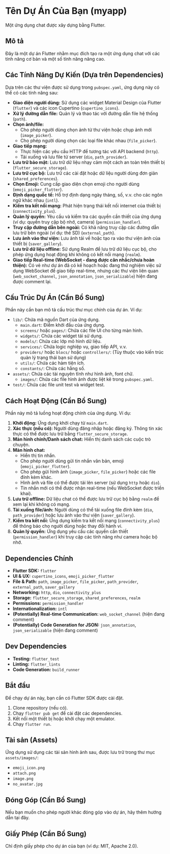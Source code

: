 # Tên Dự Án Của Bạn (myapp)

Một ứng dụng chat được xây dựng bằng Flutter.

## Mô tả

Đây là một dự án Flutter nhằm mục đích tạo ra một ứng dụng chat với các tính năng cơ bản và một số tính năng nâng cao.

## Các Tính Năng Dự Kiến (Dựa trên Dependencies)

Dựa trên các thư viện được sử dụng trong `pubspec.yaml`, ứng dụng này có thể có các tính năng sau:

*   **Giao diện người dùng:** Sử dụng các widget Material Design của Flutter (`flutter`) và các icon Cupertino (`cupertino_icons`).
*   **Xử lý đường dẫn file:** Quản lý và thao tác với đường dẫn file hệ thống (`path`).
*   **Chọn ảnh/file:**
    *   Cho phép người dùng chọn ảnh từ thư viện hoặc chụp ảnh mới (`image_picker`).
    *   Cho phép người dùng chọn các loại file khác nhau (`file_picker`).
*   **Giao tiếp mạng:**
    *   Thực hiện các yêu cầu HTTP để tương tác với API backend (`http`).
    *   Tải xuống và lưu file từ server (`dio`, `path_provider`).
*   **Lưu trữ bảo mật:** Lưu trữ dữ liệu nhạy cảm một cách an toàn trên thiết bị (`flutter_secure_storage`).
*   **Lưu trữ cục bộ:** Lưu trữ các cài đặt hoặc dữ liệu người dùng đơn giản (`shared_preferences`).
*   **Chọn Emoji:** Cung cấp giao diện chọn emoji cho người dùng (`emoji_picker_flutter`).
*   **Định dạng quốc tế:** Hỗ trợ định dạng ngày tháng, số, v.v. cho các ngôn ngữ khác nhau (`intl`).
*   **Kiểm tra kết nối mạng:** Phát hiện trạng thái kết nối internet của thiết bị (`connectivity_plus`).
*   **Quản lý quyền:** Yêu cầu và kiểm tra các quyền cần thiết của ứng dụng (ví dụ: quyền truy cập bộ nhớ, camera) (`permission_handler`).
*   **Truy cập đường dẫn bên ngoài:** Có khả năng truy cập các đường dẫn lưu trữ bên ngoài (ví dụ: thẻ SD) (`external_path`).
*   **Lưu ảnh vào thư viện:** Lưu ảnh tải về hoặc tạo ra vào thư viện ảnh của thiết bị (`saver_gallery`).
*   **Lưu trữ dữ liệu offline:** Sử dụng Realm để lưu trữ dữ liệu cục bộ, cho phép ứng dụng hoạt động khi không có kết nối mạng (`realm`).
*   **Giao tiếp Real-time (WebSocket - đang được cân nhắc/chưa hoàn thiện):** Có vẻ như dự án đã có kế hoạch hoặc đang thử nghiệm việc sử dụng WebSocket để giao tiếp real-time, nhưng các thư viện liên quan (`web_socket_channel`, `json_annotation`, `json_serializable`) hiện đang được comment lại.

## Cấu Trúc Dự Án (Cần Bổ Sung)

Phần này cần bạn mô tả cấu trúc thư mục chính của dự án. Ví dụ:

*   `lib/`: Chứa mã nguồn Dart của ứng dụng.
    *   `main.dart`: Điểm khởi đầu của ứng dụng.
    *   `screens/` hoặc `pages/`: Chứa các file UI cho từng màn hình.
    *   `widgets/`: Chứa các widget tái sử dụng.
    *   `models/`: Chứa các lớp mô hình dữ liệu.
    *   `services/`: Chứa logic nghiệp vụ, giao tiếp API, v.v.
    *   `providers/` hoặc `blocs/` hoặc `controllers/`: (Tùy thuộc vào kiến trúc quản lý trạng thái bạn sử dụng)
    *   `utils/`: Chứa các hàm tiện ích.
    *   `constants/`: Chứa các hằng số.
*   `assets/`: Chứa các tài nguyên tĩnh như hình ảnh, font chữ.
    *   `images/`: Chứa các file hình ảnh được liệt kê trong `pubspec.yaml`.
*   `test/`: Chứa các file unit test và widget test.

## Cách Hoạt Động (Cần Bổ Sung)

Phần này mô tả luồng hoạt động chính của ứng dụng. Ví dụ:

1.  **Khởi động:** Ứng dụng khởi chạy từ `main.dart`.
2.  **Xác thực (nếu có):** Người dùng đăng nhập hoặc đăng ký. Thông tin xác thực có thể được lưu trữ bằng `flutter_secure_storage`.
3.  **Màn hình chính/Danh sách chat:** Hiển thị danh sách các cuộc trò chuyện.
4.  **Màn hình chat:**
    *   Hiển thị tin nhắn.
    *   Cho phép người dùng gửi tin nhắn văn bản, emoji (`emoji_picker_flutter`).
    *   Cho phép gửi hình ảnh (`image_picker`, `file_picker`) hoặc các file đính kèm khác.
    *   Hình ảnh và file có thể được tải lên server (sử dụng `http` hoặc `dio`).
    *   Tin nhắn mới có thể được nhận real-time (nếu WebSocket được triển khai).
5.  **Lưu trữ offline:** Dữ liệu chat có thể được lưu trữ cục bộ bằng `realm` để xem lại khi không có mạng.
6.  **Tải xuống file/ảnh:** Người dùng có thể tải xuống file đính kèm (`dio`, `path_provider`) hoặc lưu ảnh vào thư viện (`saver_gallery`).
7.  **Kiểm tra kết nối:** Ứng dụng kiểm tra kết nối mạng (`connectivity_plus`) để thông báo cho người dùng hoặc thay đổi hành vi.
8.  **Quản lý quyền:** Ứng dụng yêu cầu các quyền cần thiết (`permission_handler`) khi truy cập các tính năng như camera hoặc bộ nhớ.

## Dependencies Chính

*   **Flutter SDK:** `flutter`
*   **UI & UX:** `cupertino_icons`, `emoji_picker_flutter`
*   **File & Path:** `path`, `image_picker`, `file_picker`, `path_provider`, `external_path`, `saver_gallery`
*   **Networking:** `http`, `dio`, `connectivity_plus`
*   **Storage:** `flutter_secure_storage`, `shared_preferences`, `realm`
*   **Permissions:** `permission_handler`
*   **Internationalization:** `intl`
*   **(Potentially) Real-time Communication:** `web_socket_channel` (hiện đang comment)
*   **(Potentially) Code Generation for JSON:** `json_annotation`, `json_serializable` (hiện đang comment)

## Dev Dependencies

*   **Testing:** `flutter_test`
*   **Linting:** `flutter_lints`
*   **Code Generation:** `build_runner`

## Bắt đầu

Để chạy dự án này, bạn cần có Flutter SDK được cài đặt.

1.  Clone repository (nếu có).
2.  Chạy `flutter pub get` để cài đặt các dependencies.
3.  Kết nối một thiết bị hoặc khởi chạy một emulator.
4.  Chạy `flutter run`.

## Tài sản (Assets)

Ứng dụng sử dụng các tài sản hình ảnh sau, được lưu trữ trong thư mục `assets/images/`:

*   `emoji_icon.png`
*   `attach.png`
*   `image.png`
*   `no_avatar.jpg`

## Đóng Góp (Cần Bổ Sung)

Nếu bạn muốn cho phép người khác đóng góp vào dự án, hãy thêm hướng dẫn tại đây.

## Giấy Phép (Cần Bổ Sung)

Chỉ định giấy phép cho dự án của bạn (ví dụ: MIT, Apache 2.0).
